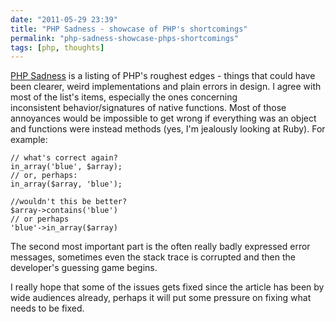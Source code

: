 ```yaml
---
date: "2011-05-29 23:39"
title: "PHP Sadness - showcase of PHP's shortcomings"
permalink: "php-sadness-showcase-phps-shortcomings"
tags: [php, thoughts]
---
```


<a href="http://phpsadness.com/">PHP Sadness</a> is a listing of PHP's roughest edges - things that could have been clearer, weird implementations and plain errors in design. I agree with most of the list's items, especially the ones concerning inconsistent behavior/signatures of native functions. Most of those annoyances would be impossible to get wrong if everything was an object and functions were instead methods (yes, I'm jealously looking at Ruby). For example:

    // what's correct again?
    in_array('blue', $array);
    // or, perhaps:
    in_array($array, 'blue');

    //wouldn't this be better?
    $array->contains('blue')
    // or perhaps
    'blue'->in_array($array)

The second most important part is the often really badly expressed error messages, sometimes even the stack trace is corrupted and then the developer's guessing game begins.

I really hope that some of the issues gets fixed since the article has been by wide audiences already, perhaps it will put some pressure on fixing what needs to be fixed.
